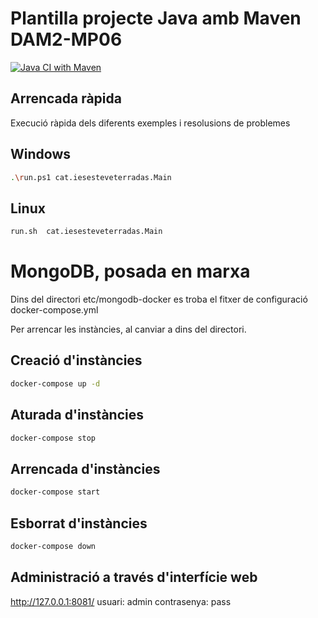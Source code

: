 # Plantilla projecte Java amb Maven DAM2-MP06 #

[![Java CI with Maven](https://github.com/AdrianCasado-IETI/M6-PR4.1/actions/workflows/maven.yml/badge.svg)](https://github.com/AdrianCasado-IETI/M6-PR4.1/actions/workflows/maven.yml)
## Arrencada ràpida ##
Execució ràpida dels diferents exemples i resolusions de problemes

## Windows ##
```bash
.\run.ps1 cat.iesesteveterradas.Main
```

## Linux ##
```bash
run.sh  cat.iesesteveterradas.Main
```

# MongoDB, posada en marxa

Dins del directori etc/mongodb-docker es troba el fitxer de configuració docker-compose.yml

Per arrencar les instàncies, al canviar a dins del directori.

## Creació d'instàncies ##
```bash
docker-compose up -d 
```

## Aturada d'instàncies ##
```bash
docker-compose stop
```

## Arrencada d'instàncies ##
```bash
docker-compose start
```

## Esborrat d'instàncies ##
```bash
docker-compose down
```

## Administració a través d'interfície web
http://127.0.0.1:8081/
usuari: admin
contrasenya: pass
